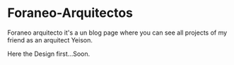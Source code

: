 # Foraneo-Arquitectos

Foraneo arquitecto it's a un blog page where you can see all projects of my friend as an arquitect Yeison.

Here the Design first...Soon.
